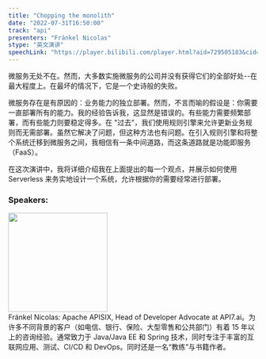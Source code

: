```yaml
---
title: "Chopping the monolith"
date: "2022-07-31T16:50:00"
track: "api"
presenters: "Fränkel Nicolas"
stype: "英文演讲"
speechLink: "https://player.bilibili.com/player.html?aid=729505183&cid=805889033&page=1"
---
```

微服务无处不在。然而，大多数实施微服务的公司并没有获得它们的全部好处--在最大程度上。在最坏的情况下，它是一个史诗般的失败。

微服务存在是有原因的：业务能力的独立部署。然而，不言而喻的假设是：你需要一直部署所有的能力。我的经验告诉我，这显然是错误的。有些能力需要频繁部署，而有些能力则要稳定得多。在 "过去"，我们使用规则引擎来允许更新业务规则而无需部署。虽然它解决了问题，但这种方法也有问题。在引入规则引擎和将整个系统迁移到微服务之间，我相信有一条中间道路，而这条道路就是功能即服务（FaaS）。

在这次演讲中，我将详细介绍我在上面提出的每一个观点，并展示如何使用 Serverless 来务实地设计一个系统，允许根据你的需要经常进行部署。
 ### Speakers: 
 <img src="images/speaker/1034.png" width="200" /><br>Fränkel Nicolas: Apache APISIX, Head of Developer Advocate at API7.ai。为许多不同背景的客户（如电信、银行、保险、大型零售和公共部门）有着 15 年以上的咨询经验。通常致力于 Java/Java EE 和 Spring 技术，同时专注于丰富的互联网应用、测试、CI/CD 和 DevOps。同时还是一名“教练”与书籍作者。
 